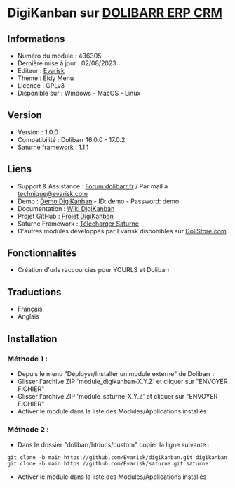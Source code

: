 # DigiKanban sur [DOLIBARR ERP CRM](https://dolibarr.org)

## Informations

- Numéro du module : 436305
- Dernière mise à jour : 02/08/2023
- Éditeur : [Evarisk](https://evarisk.com)
- Thème : Eldy Menu
- Licence : GPLv3
- Disponible sur : Windows - MacOS - Linux

## Version

- Version :  1.0.0
- Compatibilité : Dolibarr 16.0.0 - 17.0.2
- Saturne framework : 1.1.1

## Liens

- Support & Assistance : [Forum dolibarr.fr](https://dolibarr.fr) / Par mail à technique@evarisk.com
- Demo : [Demo DigiKanban](https://demodoli.digirisk.com) - ID: demo - Password: demo
- Documentation : [Wiki DigiKanban](https://wiki.dolibarr.org/index.php/Module_DigiKanban)
- Projet GitHub : [Projet DigiKanban](https://github.com/Evarisk/digikanban/projects?query=is%3Aopen)
- Saturne Framework : [Télécharger Saturne](https://dolistore.com/fr/modules/1906-Saturne.html)
- D'autres modules développés par Evarisk disponibles sur [DoliStore.com](https://dolistore.com)

## Fonctionnalités

- Création d'urls raccourcies pour YOURLS et Dolibarr

## Traductions

- Français
- Anglais

## Installation

### Méthode 1 :

- Depuis le menu "Déployer/Installer un module externe" de Dolibarr :
- Glisser l'archive ZIP 'module_digikanban-X.Y.Z' et cliquer sur "ENVOYER FICHIER"
- Glisser l'archive ZIP 'module_saturne-X.Y.Z' et cliquer sur "ENVOYER FICHIER"
- Activer le module dans la liste des Modules/Applications installés

### Méthode 2 :

- Dans le dossier "dolibarr/htdocs/custom" copier la ligne suivante :
``` 
git clone -b main https://github.com/Evarisk/digikanban.git digikanban
git clone -b main https://github.com/Evarisk/saturne.git saturne
```
- Activer le module dans la liste des Modules/Applications installés
